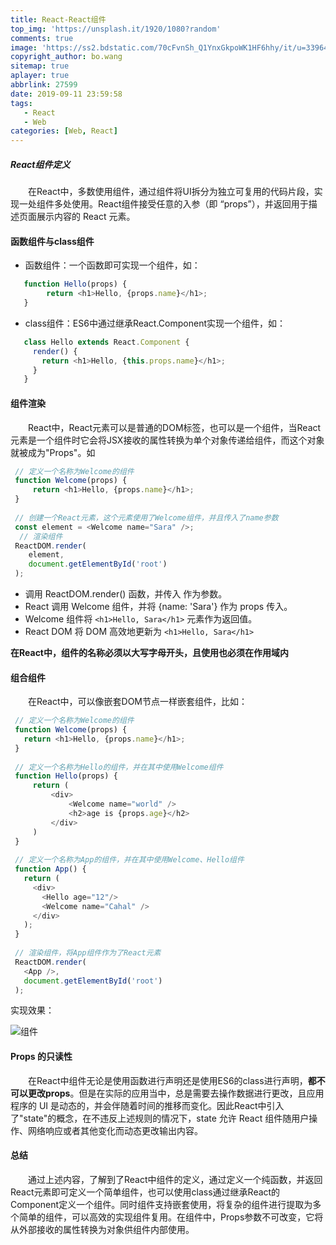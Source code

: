 ```yaml
---
title: React-React组件
top_img: 'https://unsplash.it/1920/1080?random'
comments: true
image: 'https://ss2.bdstatic.com/70cFvnSh_Q1YnxGkpoWK1HF6hhy/it/u=3396435274,4251997814&fm=26&gp=0.jpg'
copyright_author: bo.wang
sitemap: true
aplayer: true
abbrlink: 27599
date: 2019-09-11 23:59:58
tags: 
   - React
   - Web
categories: [Web, React]
---
```


##### React组件定义

&emsp;&emsp;在React中，多数使用组件，通过组件将UI拆分为独立可复用的代码片段，实现一处组件多处使用。React组件接受任意的入参（即 “props”），并返回用于描述页面展示内容的 React 元素。

#### 函数组件与class组件

   - 函数组件：一个函数即可实现一个组件，如：
    
   ```javascript
      function Hello(props) {
           return <h1>Hello, {props.name}</h1>;
      }
   ```
   - class组件：ES6中通过继承React.Component实现一个组件，如：
    
   ```javascript
      class Hello extends React.Component {
        render() {
          return <h1>Hello, {this.props.name}</h1>;
        }
      }
   ```

#### 组件渲染

&emsp;&emsp;React中，React元素可以是普通的DOM标签，也可以是一个组件，当React元素是一个组件时它会将JSX接收的属性转换为单个对象传递给组件，而这个对象就被成为"Props"。如

   ```javascript
    // 定义一个名称为Welcome的组件
    function Welcome(props) {
        return <h1>Hello, {props.name}</h1>;
    }
     
    // 创建一个React元素，这个元素使用了Welcome组件，并且传入了name参数
    const element = <Welcome name="Sara" />;
     // 渲染组件
    ReactDOM.render(
       element,
       document.getElementById('root')
    );
   ```
     
   - 调用 ReactDOM.render() 函数，并传入 <Welcome name="Sara" /> 作为参数。
   - React 调用 Welcome 组件，并将 {name: 'Sara'} 作为 props 传入。
   - Welcome 组件将 `<h1>Hello, Sara</h1>` 元素作为返回值。
   - React DOM 将 DOM 高效地更新为 `<h1>Hello, Sara</h1>`
   
   **在React中，组件的名称必须以大写字母开头，且使用也必须在作用域内**

#### 组合组件

&emsp;&emsp;在React中，可以像嵌套DOM节点一样嵌套组件，比如：
   ```javascript
    // 定义一个名称为Welcome的组件
    function Welcome(props) {
      return <h1>Hello, {props.name}</h1>;
    }
    
    // 定义一个名称为Hello的组件，并在其中使用Welcome组件
    function Hello(props) {
        return (
            <div>
                <Welcome name="world" />
                <h2>age is {props.age}</h2>
            </div>
        )
    }
    
    // 定义一个名称为App的组件，并在其中使用Welcome、Hello组件
    function App() {
      return (
        <div>
          <Hello age="12"/>
          <Welcome name="Cahal" />
        </div>
      );
    }
    
    // 渲染组件，将App组件作为了React元素
    ReactDOM.render(
      <App />,
      document.getElementById('root')
    );
   ```
   
   实现效果：
   
   ![组件](https://i.loli.net/2019/06/11/5cff518b91a1b91245.png)

#### Props 的只读性

&emsp;&emsp;在React中组件无论是使用函数进行声明还是使用ES6的class进行声明，**都不可以更改props**。但是在实际的应用当中，总是需要去操作数据进行更改，且应用程序的 UI 是动态的，并会伴随着时间的推移而变化。因此React中引入了"state"的概念，在不违反上述规则的情况下，state 允许 React 组件随用户操作、网络响应或者其他变化而动态更改输出内容。

#### 总结

&emsp;&emsp;通过上述内容，了解到了React中组件的定义，通过定义一个纯函数，并返回React元素即可定义一个简单组件，也可以使用class通过继承React的Component定义一个组件。同时组件支持嵌套使用，将复杂的组件进行提取为多个简单的组件，可以高效的实现组件复用。在组件中，Props参数不可改变，它将从外部接收的属性转换为对象供组件内部使用。
